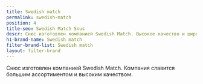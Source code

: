 ```yaml
---
title: Swedish match
permalink: swedish-match
position: 4
title-seo: Swedish Match Snus
descr: Снюс изготовлен компанией Swedish Match. Высокое качество и широкий выбор.
h1-brand-name: Swedish match
filter-brand-list: Swedish match
layout: filter-brand
---
```


Снюс изготовлен компанией Swedish Match. Компания славится большим ассортиментом и высоким качеством.